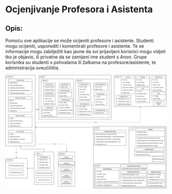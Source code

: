 # Ocjenjivanje Profesora i Asistenta

## Opis:

Pomoću ove aplikacije se može ocijeniti profesore i asistente. Studenti mogu ocijeniti, usporediti i komentirati profesore i asistente. Te se informacije mogu zabilježiti kao javne da svi prijavljeni korisnici mogu vidjeti tko je objavio, ili privatne da se zamijeni ime student s Anon. Grupe korisnika su studenti s pohvalama ili žalbama na profesore/asistente, te administracija sveučilišta.

![slika jala class modela](java%20class%20model.jpg)
